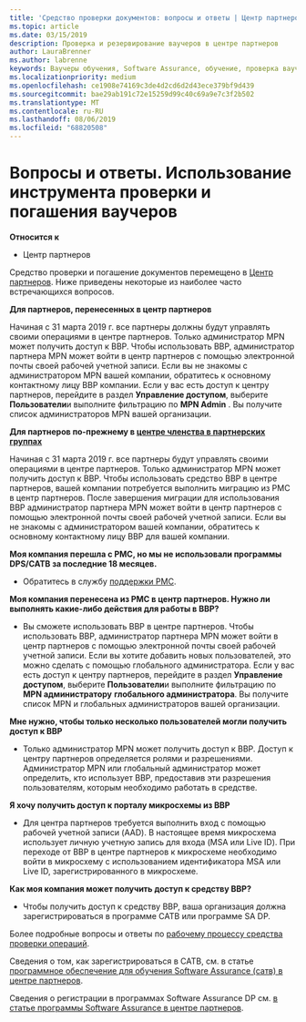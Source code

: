 ```yaml
---
title: 'Средство проверки документов: вопросы и ответы | Центр партнеров'
ms.topic: article
ms.date: 03/15/2019
description: Проверка и резервирование ваучеров в центре партнеров
author: LauraBrenner
ms.author: labrenne
keywords: Ваучеры обучения, Software Assurance, обучение, проверка ваучеров, резервный ваучер
ms.localizationpriority: medium
ms.openlocfilehash: ce1908e74169c3de4d2cd6d2d43ece379bf9d439
ms.sourcegitcommit: bae29ab191c72e15259d99c40c69a9e7c3f2b502
ms.translationtype: MT
ms.contentlocale: ru-RU
ms.lasthandoff: 08/06/2019
ms.locfileid: "68820508"
---
```

# <a name="faq-using-the-voucher-validation-and-redemption-tool"></a>Вопросы и ответы. Использование инструмента проверки и погашения ваучеров 

**Относится к**

- Центр партнеров

Средство проверки и погашение документов перемещено в [Центр партнеров](https://partner.microsoft.com/pcv/dashboard/overview). Ниже приведены некоторые из наиболее часто встречающихся вопросов. 

**Для партнеров, перенесенных в центр партнеров**

 Начиная с 31 марта 2019 г. все партнеры должны будут управлять своими операциями в центре партнеров. Только администратор MPN может получить доступ к ВВР. Чтобы использовать ВВР, администратор партнера MPN может войти в центр партнеров с помощью электронной почты своей рабочей учетной записи. Если вы не знакомы с администратором MPN вашей компании, обратитесь к основному контактному лицу ВВР компании.  Если у вас есть доступ к центру партнеров, перейдите в раздел **Управление доступом**, выберите **Пользователи**и выполните фильтрацию по **MPN Admin** . Вы получите список администраторов MPN вашей организации.  

**Для партнеров по-прежнему в [центре членства в партнерских группах](https://partner.microsoft.com/)**

Начиная с 31 марта 2019 г. все партнеры будут управлять своими операциями в центре партнеров. Только администратор MPN может получить доступ к ВВР. Чтобы использовать средство ВВР в центре партнеров, вашей компании потребуется выполнить миграцию из PMC в центр партнеров. После завершения миграции для использования ВВР администратор партнера MPN может войти в центр партнеров с помощью электронной почты своей рабочей учетной записи. Если вы не знакомы с администратором вашей компании, обратитесь к основному контактному лицу ВВР для вашей компании.  


**Моя компания перешла с PMC, но мы не использовали программы DPS/САТВ за последние 18 месяцев.**

- Обратитесь в службу [поддержки PMC](mailto:proghelp@microsoft.com). 


**Моя компания перенесена из PMC в центр партнеров. Нужно ли выполнять какие-либо действия для работы в ВВР?** 

- Вы сможете использовать ВВР в центре партнеров.  Чтобы использовать ВВР, администратор партнера MPN может войти в центр партнеров с помощью электронной почты своей рабочей учетной записи. Если вы хотите добавить новых пользователей, это можно сделать с помощью глобального администратора. Если у вас есть доступ к центру партнеров, перейдите в раздел **Управление доступом**, выберите **Пользователи**и выполните фильтрацию по **MPN администратору** **глобального администратора**. Вы получите список MPN и глобальных администраторов вашей организации.  

**Мне нужно, чтобы только несколько пользователей могли получить доступ к ВВР**

- Только администратор MPN может получить доступ к ВВР. Доступ к центру партнеров определяется ролями и разрешениями. Администратор MPN или глобальный администратор может определить, кто использует ВВР, предоставив эти разрешения пользователям, которым необходимо работать в средстве.

**Я хочу получить доступ к порталу микросхемы из ВВР**

- Для центра партнеров требуется выполнить вход с помощью рабочей учетной записи (AAD).  В настоящее время микросхема использует личную учетную запись для входа (MSA или Live ID).  При переходе от ВВР в центре партнеров к микросхеме необходимо войти в микросхему с использованием идентификатора MSA или Live ID, зарегистрированного в микросхеме.

**Как моя компания может получить доступ к средству ВВР?**

- Чтобы получить доступ к средству ВВР, ваша организация должна зарегистрироваться в программе САТВ или программе SA DP.

Более подробные вопросы и ответы по [рабочему процессу средства проверки операций](https://query.prod.cms.rt.microsoft.com/cms/api/am/binary/RE3kz5o).

Сведения о том, как зарегистрироваться в САТВ, см. в статье [программное обеспечение для обучения Software Assurance (сатв) в центре партнеров](software-assurance-satv.md).

Сведения о регистрации в программах Software Assurance DP см. [в статье программы Software Assurance в центре партнеров](software-assurance-dps.md).
